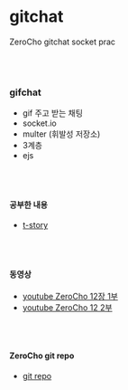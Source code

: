 # gitchat
ZeroCho gitchat socket prac

<br/><br/>

### gifchat

* gif 주고 받는 채팅
* socket.io
* multer (휘발성 저장소)
* 3계층
* ejs



<br/><br/>

#### 공부한 내용
  * [t-story](https://pangeei-h.tistory.com/entry/Web-Socket-%EC%B1%84%ED%8C%85%EB%B0%A9-%EB%A7%8C%EB%93%A4%EA%B8%B04)

<br/><br/>

#### 동영상

  * [youtube ZeroCho 12장 1부](https://www.youtube.com/watch?v=jw1RX9ChkdM&t=5s)
  * [youtube ZeroCho 12 2부](https://www.youtube.com/watch?v=v1hbt17K5Ro)
 
 <br/><br/>
 
#### ZeroCho git repo
  * [git repo](https://github.com/ZeroCho/nodejs-book)
